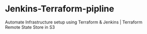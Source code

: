 # Jenkins-Terraform-pipline
Automate Infrastructure setup using Terraform &amp; Jenkins | Terraform Remote State Store in S3

